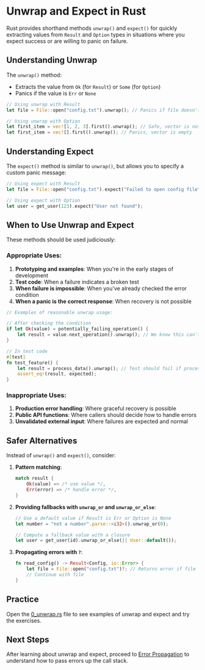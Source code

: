 # Unwrap and Expect in Rust

Rust provides shorthand methods `unwrap()` and `expect()` for quickly extracting values from `Result` and `Option` types in situations where you expect success or are willing to panic on failure.

## Understanding Unwrap

The `unwrap()` method:
- Extracts the value from `Ok` (for `Result`) or `Some` (for `Option`)
- Panics if the value is `Err` or `None`

```rust
// Using unwrap with Result
let file = File::open("config.txt").unwrap(); // Panics if file doesn't exist

// Using unwrap with Option
let first_item = vec![1, 2, 3].first().unwrap(); // Safe, vector is not empty
let first_item = vec![].first().unwrap(); // Panics, vector is empty
```

## Understanding Expect

The `expect()` method is similar to `unwrap()`, but allows you to specify a custom panic message:

```rust
// Using expect with Result
let file = File::open("config.txt").expect("Failed to open config file");

// Using expect with Option
let user = get_user(123).expect("User not found");
```

## When to Use Unwrap and Expect

These methods should be used judiciously:

### Appropriate Uses:

1. **Prototyping and examples**: When you're in the early stages of development
2. **Test code**: When a failure indicates a broken test
3. **When failure is impossible**: When you've already checked the error condition
4. **When a panic is the correct response**: When recovery is not possible

```rust
// Examples of reasonable unwrap usage:

// After checking the condition
if let Ok(value) = potentially_failing_operation() {
    let result = value.next_operation().unwrap(); // We know this can't fail
}

// In test code
#[test]
fn test_feature() {
    let result = process_data().unwrap(); // Test should fail if processing fails
    assert_eq!(result, expected);
}
```

### Inappropriate Uses:

1. **Production error handling**: Where graceful recovery is possible
2. **Public API functions**: Where callers should decide how to handle errors
3. **Unvalidated external input**: Where failures are expected and normal

## Safer Alternatives

Instead of `unwrap()` and `expect()`, consider:

1. **Pattern matching**:
   ```rust
   match result {
       Ok(value) => /* use value */,
       Err(error) => /* handle error */,
   }
   ```

2. **Providing fallbacks with `unwrap_or` and `unwrap_or_else`**:
   ```rust
   // Use a default value if Result is Err or Option is None
   let number = "not a number".parse::<i32>().unwrap_or(0);
   
   // Compute a fallback value with a closure
   let user = get_user(id).unwrap_or_else(|| User::default());
   ```

3. **Propagating errors with `?`**:
   ```rust
   fn read_config() -> Result<Config, io::Error> {
       let file = File::open("config.txt")?; // Returns error if file doesn't exist
       // Continue with file
   }
   ```

## Practice

Open the [0_unwrap.rs](./0_unwrap.rs) file to see examples of unwrap and expect and try the exercises.

## Next Steps

After learning about unwrap and expect, proceed to [Error Propagation](../04_propagation/README.md) to understand how to pass errors up the call stack. 